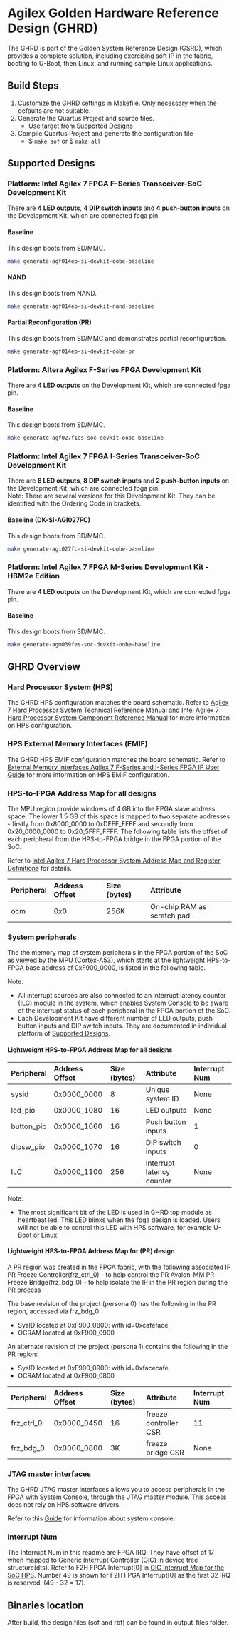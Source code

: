 # Agilex Golden Hardware Reference Design (GHRD)

The GHRD is part of the Golden System Reference Design (GSRD), which provides a complete solution, including exercising soft IP in the fabric, booting to U-Boot, then Linux, and running sample Linux applications.

## Build Steps
1) Customize the GHRD settings in Makefile. Only necessary when the defaults are not suitable.
2) Generate the Quartus Project and source files.
   - Use target from [Supported Designs](#supported-designs)
3) Compile Quartus Project and generate the configuration file
   - $ `make sof` or $ `make all`

## Supported Designs
### Platform: Intel Agilex 7 FPGA F-Series Transceiver-SoC Development Kit
There are **4 LED outputs**, **4 DIP switch inputs** and **4 push-button inputs** on the Development Kit, which are connected fpga pin.
#### Baseline
This design boots from SD/MMC.
```bash
make generate-agf014eb-si-devkit-oobe-baseline
```
#### NAND
This design boots from NAND.
```bash
make generate-agf014eb-si-devkit-nand-baseline
```
#### Partial Reconfiguration (PR)
This design boots from SD/MMC and demonstrates partial reconfiguration.
```bash
make generate-agf014eb-si-devkit-oobe-pr
```
### Platform: Altera Agilex F-Series FPGA Development Kit
There are **4 LED outputs** on the Development Kit, which are connected fpga pin.
#### Baseline
This design boots from SD/MMC.
```bash
make generate-agf027f1es-soc-devkit-oobe-baseline
```

### Platform: Intel Agilex 7 FPGA I-Series Transceiver-SoC Development Kit
There are **8 LED outputs**, **8 DIP switch inputs** and **2 push-button inputs** on the Development Kit, which are connected fpga pin.<br>
Note: There are several versions for this Development Kit. They can be identified with the Ordering Code in brackets.
#### Baseline (DK-SI-AGI027FC)
This design boots from SD/MMC.
```bash
make generate-agi027fc-si-devkit-oobe-baseline
```

### Platform: Intel Agilex 7 FPGA M-Series Development Kit - HBM2e Edition
There are **4 LED outputs** on the Development Kit, which are connected fpga pin.
#### Baseline
This design boots from SD/MMC.
```bash
make generate-agm039fes-soc-devkit-oobe-baseline
```

## GHRD Overview

### Hard Processor System (HPS)
The GHRD HPS configuration matches the board schematic. Refer to [Agilex 7 Hard Processor System Technical Reference Manual](https://www.intel.com/content/www/us/en/docs/programmable/683567/current) and [Intel Agilex 7 Hard Processor System Component Reference Manual](https://www.intel.com/content/www/us/en/docs/programmable/683581/current) for more information on HPS configuration.

### HPS External Memory Interfaces (EMIF)
The GHRD HPS EMIF configuration matches the board schematic. Refer to
[External Memory Interfaces Agilex 7 F-Series and I-Series FPGA IP User Guide](https://www.intel.com/content/www/us/en/docs/programmable/683216/current) for more information on HPS EMIF configuration.

### HPS-to-FPGA Address Map for all designs
The MPU region provide windows of 4 GB into the FPGA slave address space. The lower 1.5 GB of this space is mapped to two separate addresses - firstly from 0x8000_0000 to 0xDFFF_FFFF and secondly from 0x20_0000_0000 to 0x20_5FFF_FFFF. The following table lists the offset of each peripheral from the HPS-to-FPGA bridge in the FPGA portion of the SoC.

Refer to [Intel Agilex 7 Hard Processor System Address Map and Register Definitions](https://www.intel.com/content/www/us/en/programmable/hps/agilex7/hps.html) for details.

| Peripheral | Address Offset | Size (bytes) | Attribute |
| :-- | :-- | :-- | :-- |
| ocm | 0x0 | 256K | On-chip RAM as scratch pad |

### System peripherals
The the memory map of system peripherals in the FPGA portion of the SoC as viewed by the MPU (Cortex-A53), which starts at the lightweight HPS-to-FPGA base address of 0xF900_0000, is listed in the following table.

Note: 
- All interrupt sources are also connected to an interrupt latency counter (ILC) module in the system, which enables System Console to be aware of the interrupt status of each peripheral in the FPGA portion of the SoC.
- Each Development Kit have different number of LED outputs, push button inputs and DIP switch inputs. They are documented in individual platform of [Supported Designs](#supported-designs).

#### Lightweight HPS-to-FPGA Address Map for all designs
| Peripheral | Address Offset | Size (bytes) | Attribute | Interrupt Num |
| :-- | :-- | :-- | :-- | :-- |
| sysid | 0x0000_0000 | 8 | Unique system ID   | None |
| led_pio | 0x0000_1080 | 16 | LED outputs   | None |
| button_pio | 0x0000_1060 | 16 | Push button inputs | 1 |
| dipsw_pio | 0x0000_1070	 | 16 | DIP switch inputs | 0 |
| ILC | 0x0000_1100 | 256 | Interrupt latency counter | None |

Note:
- The most significant bit of the LED is used in GHRD top module as heartbeat led. This LED blinks when the fpga design is loaded. Users will not be able to control this LED with HPS software, for example U-Boot or Linux.

#### Lightweight HPS-to-FPGA Address Map for (PR) design
A PR region was created in the FPGA fabric, with the following associated IP
PR Freeze Controller(frz_ctrl_0) - to help control the PR
Avalon-MM PR Freeze Bridge(frz_bdg_0) - to help isolate the IP in the PR region during the PR process

The base revision of the project (persona 0) has the following in the PR region, accessed via frz_bdg_0:
- SysID located at 0xF900_0800: with id=0xcafeface
- OCRAM located at 0xF900_0900

An alternate revision of the project (persona 1) contains the following in the PR region:
- SysID located at 0xF900_0900: with id=0xfacecafe
- OCRAM located at 0xF900_0800

| Peripheral | Address Offset | Size (bytes) | Attribute | Interrupt Num |
| :-- | :-- | :-- | :-- | :-- |
| frz_ctrl_0 | 0x0000_0450 | 16 | freeze controller CSR | 11 |
| frz_bdg_0 | 0x0000_0800 | 3K | freeze bridge CSR | None |

### JTAG master interfaces
The GHRD JTAG master interfaces allows you to access peripherals in the FPGA with System Console, through the JTAG master module. This access does not rely on HPS software drivers.

Refer to this [Guide](https://www.intel.com/content/www/us/en/docs/programmable/683819/current/analyzing-and-debugging-designs-with-84752.html) for information about system console.

### Interrupt Num
The Interrupt Num in this readme are FPGA IRQ. They have offset of 17 when mapped to Generic Interrupt Controller (GIC) in device tree structure(dts). Refer to F2H FPGA Interrupt[0] in [GIC Interrupt Map for the SoC HPS](intel.com/content/www/us/en/docs/programmable/683567/24-3/hard-processor-system-technical-reference.html).
Number 49 is shown for F2H FPGA Interrupt[0] as the first 32 IRQ is reserved. (49 - 32 = 17).

## Binaries location
After build, the design files (sof and rbf) can be found in output_files folder.
